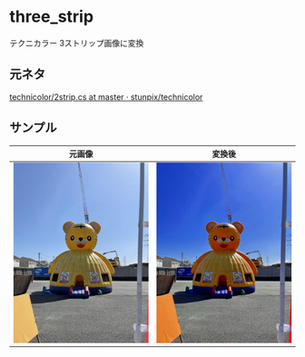# three_strip
テクニカラー 3ストリップ画像に変換

## 元ネタ
[technicolor/2strip.cs at master · stunpix/technicolor](https://github.com/stunpix/technicolor/blob/master/src/2strip.cs)

## サンプル

元画像 | 変換後
----- | -----
![元画像](https://raw.githubusercontent.com/HonmaMasaru/three_strip/main/IMG_8384.jpg) | ![変換後](https://raw.githubusercontent.com/HonmaMasaru/three_strip/main/IMG_8384.jpg.out.jpg)
